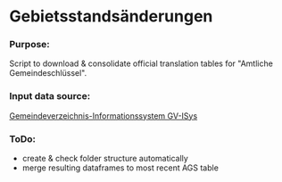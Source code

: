 # Gebietsstandsänderungen

### Purpose:
Script to download & consolidate official translation tables for "Amtliche Gemeindeschlüssel". 

### Input data source:
[Gemeindeverzeichnis-Informationssystem GV-ISys](https://www.destatis.de/DE/ZahlenFakten/LaenderRegionen/Regionales/Gemeindeverzeichnis/NamensGrenzAenderung/NamensGrenzAenderung.html)


### ToDo:
* create & check folder structure automatically
* merge resulting dataframes to most recent AGS table